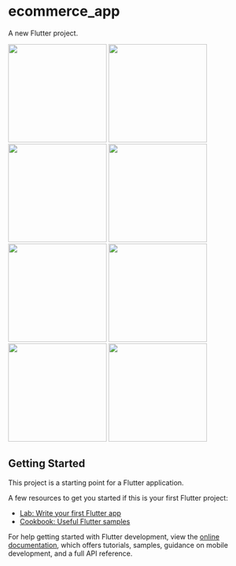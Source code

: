 # ecommerce_app

A new Flutter project.

<img src="https://user-images.githubusercontent.com/85933639/177715447-930b9e82-e0f1-4280-8814-28de0aed862d.jpeg" width="200">  <img src="https://user-images.githubusercontent.com/85933639/177715467-8bc55cb3-56d9-40af-b8c2-61ec7c845a39.jpeg" width="200">   <img src="https://user-images.githubusercontent.com/85933639/177715623-a6ae0ae2-7130-40f0-b1c2-a4d82dc356f3.jpeg" width="200">   <img src="https://user-images.githubusercontent.com/85933639/177715658-ee14830d-6224-43a5-80af-8ff39a6dc729.jpeg" width="200">   <img src="https://user-images.githubusercontent.com/85933639/181003958-227dd147-5f0f-455b-a951-ab6321fe56ba.png" width="200">   <img src="https://user-images.githubusercontent.com/85933639/181003963-f282289c-c3d0-4565-90a2-cdbfdd688675.png" width="200">   <img src="https://user-images.githubusercontent.com/85933639/181003934-2adfaf99-8866-4fa3-b13a-3abb5540386c.png" width="200">   <img src="https://user-images.githubusercontent.com/85933639/181003953-58b84ea2-b8c3-48b1-9f8e-70225caa6f44.png" width="200">


## Getting Started

This project is a starting point for a Flutter application.

A few resources to get you started if this is your first Flutter project:

- [Lab: Write your first Flutter app](https://docs.flutter.dev/get-started/codelab)
- [Cookbook: Useful Flutter samples](https://docs.flutter.dev/cookbook)

For help getting started with Flutter development, view the
[online documentation](https://docs.flutter.dev/), which offers tutorials,
samples, guidance on mobile development, and a full API reference.

